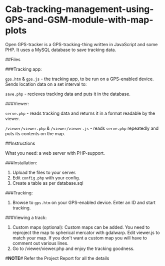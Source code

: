 Cab-tracking-management-using-GPS-and-GSM-module-with-map-plots
========

Open GPS-tracker is a GPS-tracking-thing written in JavaScript and some PHP. It uses a MySQL database to save tracking data.

##Files

###Tracking app:

`gps.htm` & `gps.js` - the tracking app, to be run on a GPS-enabled device. Sends location data on a set interval to:

`save.php` - recieves tracking data and puts it in the database.

###Viewer:

`serve.php` - reads tracking data and returns it in a format readable by the viewer.

`/viewer/viewer.php` & `/viewer/viewer.js` - reads `serve.php` repeatedly and puts its contents on the map.

##Instructions

What you need: a web server with PHP-support.

###Installation:
1.	Upload the files to your server.
2.	Edit `config.php` with your config.
3.	Create a table as per database.sql

###Tracking:
1.	Browse to `gps.htm` on your GPS-enabled device. Enter an ID and start tracking.

###Viewing a track:
1.	Custom maps (optional): Custom maps can be added. You need to reproject the map to spherical mercator with gdalwarp. Edit viewer.js to match your map. If you don't want a custom map you will have to comment out various lines.
2.	Go to /viewer/viewer.php and enjoy the tracking goodness.

#**NOTE**#
Refer the Project Report for all the details
